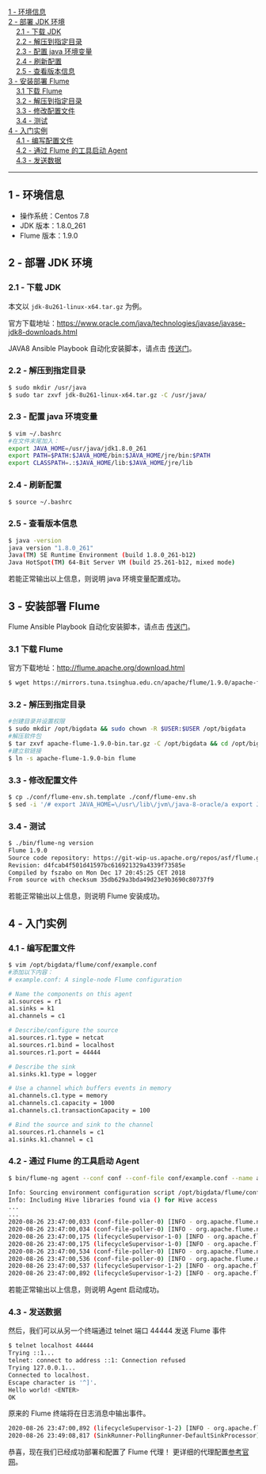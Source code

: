 <nav>
<a href="#1---环境信息"</a>1 - 环境信息</a><br/>
<a href="#2---部署-jdk-环境"</a>2 - 部署 JDK 环境</a><br/>
&nbsp;&nbsp;&nbsp;&nbsp;<a href="#21---下载-jdk"</a>2.1 - 下载 JDK</a><br/>
&nbsp;&nbsp;&nbsp;&nbsp;<a href="#22---解压到指定目录"</a>2.2 - 解压到指定目录</a><br/>
&nbsp;&nbsp;&nbsp;&nbsp;<a href="#23---配置-java-环境变量"</a>2.3 - 配置 java 环境变量</a><br/>
&nbsp;&nbsp;&nbsp;&nbsp;<a href="#24---刷新配置"</a>2.4 - 刷新配置</a><br/>
&nbsp;&nbsp;&nbsp;&nbsp;<a href="#25---查看版本信息"</a>2.5 - 查看版本信息</a><br/>
<a href="#3---安装部署-flume"</a>3 - 安装部署 Flume</a><br/>
&nbsp;&nbsp;&nbsp;&nbsp;<a href="#31-下载-flume"</a>3.1 下载 Flume</a><br/>
&nbsp;&nbsp;&nbsp;&nbsp;<a href="#32---解压到指定目录"</a>3.2 - 解压到指定目录</a><br/>
&nbsp;&nbsp;&nbsp;&nbsp;<a href="#33---修改配置文件"</a>3.3 - 修改配置文件</a><br/>
&nbsp;&nbsp;&nbsp;&nbsp;<a href="#34---测试"</a>3.4 - 测试</a><br/>
<a href="#4---入门实例"</a>4 - 入门实例</a><br/>
&nbsp;&nbsp;&nbsp;&nbsp;<a href="#41---编写配置文件"</a>4.1 - 编写配置文件</a><br/>
&nbsp;&nbsp;&nbsp;&nbsp;<a href="#42---通过-flume-的工具启动-agent"</a>4.2 - 通过 Flume 的工具启动 Agent</a><br/>
&nbsp;&nbsp;&nbsp;&nbsp;<a href="#43---发送数据"</a>4.3 - 发送数据</a><br/>
</nav>

---

## 1 - 环境信息
- 操作系统：Centos 7.8
- JDK 版本：1.8.0_261
- Flume 版本：1.9.0

## 2 - 部署 JDK 环境
### 2.1 - 下载 JDK
本文以 `jdk-8u261-linux-x64.tar.gz` 为例。

官方下载地址：https://www.oracle.com/java/technologies/javase/javase-jdk8-downloads.html

JAVA8 Ansible Playbook 自动化安装脚本，请点击 [传送门](./../Ansible/README.md#1---java7java8/java11-自动化安装脚本)。

### 2.2 - 解压到指定目录
```bash
$ sudo mkdir /usr/java
$ sudo tar zxvf jdk-8u261-linux-x64.tar.gz -C /usr/java/
```

### 2.3 - 配置 java 环境变量
```bash
$ vim ~/.bashrc
#在文件末尾加入：
export JAVA_HOME=/usr/java/jdk1.8.0_261
export PATH=$PATH:$JAVA_HOME/bin:$JAVA_HOME/jre/bin:$PATH
export CLASSPATH=.:$JAVA_HOME/lib:$JAVA_HOME/jre/lib
```

### 2.4 - 刷新配置
```bash
$ source ~/.bashrc
```

### 2.5 - 查看版本信息
```bash
$ java -version
java version "1.8.0_261"
Java(TM) SE Runtime Environment (build 1.8.0_261-b12)
Java HotSpot(TM) 64-Bit Server VM (build 25.261-b12, mixed mode)
```
若能正常输出以上信息，则说明 java 环境变量配置成功。

## 3 - 安装部署 Flume
Flume Ansible Playbook 自动化安装脚本，请点击 [传送门](./../Ansible/README.md#3---flume-自动化安装脚本)。

### 3.1 下载 Flume
官方下载地址：http://flume.apache.org/download.html
```bash
$ wget https://mirrors.tuna.tsinghua.edu.cn/apache/flume/1.9.0/apache-flume-1.9.0-bin.tar.gz
```

### 3.2 - 解压到指定目录
```bash
#创建目录并设置权限
$ sudo mkdir /opt/bigdata && sudo chown -R $USER:$USER /opt/bigdata
#解压软件包
$ tar zxvf apache-flume-1.9.0-bin.tar.gz -C /opt/bigdata && cd /opt/bigdata
#建立软链接
$ ln -s apache-flume-1.9.0-bin flume
```

### 3.3 - 修改配置文件
```bash
$ cp ./conf/flume-env.sh.template ./conf/flume-env.sh
$ sed -i '/# export JAVA_HOME=\/usr\/lib\/jvm\/java-8-oracle/a export JAVA_HOME=\/usr\/java\/jdk1.8.0_261' ./conf/flume-env.sh
```

### 3.4 - 测试
```bash
$ ./bin/flume-ng version
Flume 1.9.0
Source code repository: https://git-wip-us.apache.org/repos/asf/flume.git
Revision: d4fcab4f501d41597bc616921329a4339f73585e
Compiled by fszabo on Mon Dec 17 20:45:25 CET 2018
From source with checksum 35db629a3bda49d23e9b3690c80737f9
```
若能正常输出以上信息，则说明 Flume 安装成功。

## 4 - 入门实例
### 4.1 - 编写配置文件
```bash
$ vim /opt/bigdata/flume/conf/example.conf
#添加以下内容：
# example.conf: A single-node Flume configuration

# Name the components on this agent
a1.sources = r1
a1.sinks = k1
a1.channels = c1

# Describe/configure the source
a1.sources.r1.type = netcat
a1.sources.r1.bind = localhost
a1.sources.r1.port = 44444

# Describe the sink
a1.sinks.k1.type = logger

# Use a channel which buffers events in memory
a1.channels.c1.type = memory
a1.channels.c1.capacity = 1000
a1.channels.c1.transactionCapacity = 100

# Bind the source and sink to the channel
a1.sources.r1.channels = c1
a1.sinks.k1.channel = c1
```

### 4.2 - 通过 Flume 的工具启动 Agent
```bash
$ bin/flume-ng agent --conf conf --conf-file conf/example.conf --name a1 -Dflume.root.logger=INFO,console

Info: Sourcing environment configuration script /opt/bigdata/flume/conf/flume-env.sh
Info: Including Hive libraries found via () for Hive access
...
...
2020-08-26 23:47:00,033 (conf-file-poller-0) [INFO - org.apache.flume.node.Application.startAllComponents(Application.java:169)] Starting Channel c1
2020-08-26 23:47:00,034 (conf-file-poller-0) [INFO - org.apache.flume.node.Application.startAllComponents(Application.java:184)] Waiting for channel: c1 to start. Sleeping for 500 ms
2020-08-26 23:47:00,175 (lifecycleSupervisor-1-0) [INFO - org.apache.flume.instrumentation.MonitoredCounterGroup.register(MonitoredCounterGroup.java:119)] Monitored counter group for type: CHANNEL, name: c1: Successfully registered new MBean.
2020-08-26 23:47:00,175 (lifecycleSupervisor-1-0) [INFO - org.apache.flume.instrumentation.MonitoredCounterGroup.start(MonitoredCounterGroup.java:95)] Component type: CHANNEL, name: c1 started
2020-08-26 23:47:00,534 (conf-file-poller-0) [INFO - org.apache.flume.node.Application.startAllComponents(Application.java:196)] Starting Sink k1
2020-08-26 23:47:00,536 (conf-file-poller-0) [INFO - org.apache.flume.node.Application.startAllComponents(Application.java:207)] Starting Source r1
2020-08-26 23:47:00,537 (lifecycleSupervisor-1-2) [INFO - org.apache.flume.source.NetcatSource.start(NetcatSource.java:155)] Source starting
2020-08-26 23:47:00,892 (lifecycleSupervisor-1-2) [INFO - org.apache.flume.source.NetcatSource.start(NetcatSource.java:166)] Created serverSocket:sun.nio.ch.ServerSocketChannelImpl[/127.0.0.1:44444]
```
若能正常输出以上信息，则说明 Agent 启动成功。

### 4.3 - 发送数据
然后，我们可以从另一个终端通过 telnet 端口 44444 发送 Flume 事件
```bash
$ telnet localhost 44444
Trying ::1...
telnet: connect to address ::1: Connection refused
Trying 127.0.0.1...
Connected to localhost.
Escape character is '^]'.
Hello world! <ENTER>
OK
```

原来的 Flume 终端将在日志消息中输出事件。
```bash
2020-08-26 23:47:00,892 (lifecycleSupervisor-1-2) [INFO - org.apache.flume.source.NetcatSource.start(NetcatSource.java:166)] Created serverSocket:sun.nio.ch.ServerSocketChannelImpl[/127.0.0.1:44444]
2020-08-26 23:49:08,817 (SinkRunner-PollingRunner-DefaultSinkProcessor) [INFO - org.apache.flume.sink.LoggerSink.process(LoggerSink.java:95)] Event: { headers:{} body: 48 65 6C 6C 6F 20 77 6F 72 6C 64 21 0D          Hello world!. }
```

恭喜，现在我们已经成功部署和配置了 Flume 代理！ 更详细的代理配置[参考官网](http://flume.apache.org/releases/content/1.9.0/FlumeUserGuide.html#using-environment-variables-in-configuration-files)。

